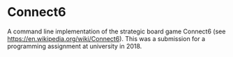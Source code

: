 # Connect6

A command line implementation of the strategic board game Connect6 (see https://en.wikipedia.org/wiki/Connect6).
This was a submission for a programming assignment at university in 2018.
